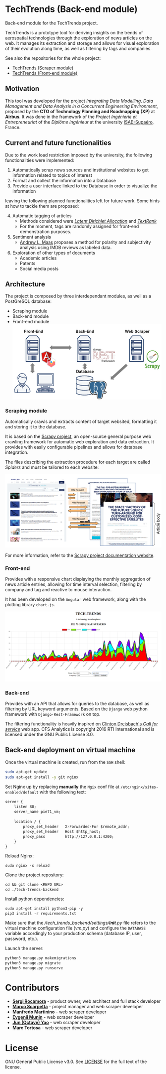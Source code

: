 # TechTrends (Back-end module)
Back-end module for the TechTrends project.

TechTrends is a prototype tool for deriving insights on the trends of aerospatial technologies through the exploration of news articles on the web. It manages its extraction and storage and allows for visual exploration of their evolution along time, as well as filtering by tags and companies.


See also the repositories for the whole project:
- [TechTrends (Scraper module)](https://github.com/sergira/isae-pie-scrap)
- [TechTrends (Front-end module)](https://github.com/sergira/tech-trends-fe)

## Motivation
This tool was developed for the project *Integrating Data Modelling, Data Management and Data Analysis in a Concurrent Engineering Environment*, proposed by the **CTO of Technology Planning and Roadmapping (XP)** at **Airbus**. It was done in the framework of the *Project Ingénierie et Entrepreneuriat* of the *Diplôme Ingénieur* at the university [ISAE-Supaéro](https://www.isae-supaero.fr/en/), France.

## Current and future functionalities
Due to the work load restriction imposed by the university, the following functionalities were implemented:

1. Automatically scrap news sources and institutional websites to get information related to topics of interest
2. Format and collect the information into a Database
3. Provide a user interface linked to the Database in order to visualize the information

leaving the following planned functionalities left for future work. Some hints at how to tackle them are proposed:

4. Automatic tagging of articles
    - Methods considered were *[Latent Dirichlet Allocation](https://arxiv.org/pdf/1711.04305.pdf)* and *[TextRank](https://web.eecs.umich.edu/%7Emihalcea/papers/mihalcea.emnlp04.pdf)*
    - For the moment, tags are randomly assigned for front-end demonstration purposes.
5. Sentiment analysis
    - [Andrew L. Maas](https://ai.stanford.edu/~amaas/papers/wvSent_acl2011.pdf) proposes a method for polarity and subjectivity analysis using IMDB reviews as labeled data.
6. Exploration of other types of documents
    - Academic articles
    - Patents
    - Social media posts

## Architecture
The project is composed by three interdependant modules, as well as a PostGreSQL database:
- Scraping module
- Back-end module
- Front-end module
![architecture](https://github.com/sergira/tech-trends-backend/blob/master/readme_images/architecture.png)

### Scraping module
Automatically crawls and extracts content of target websited, formatting it and storing it to the database.

It is based on the [Scrapy project](https://github.com/scrapy/scrapy), an open-source general purpose web crawling framework for automatic web exploration and data extraction. It provides with easily configurable pipelines and allows for database integration.

The files describing the extraction procedure for each target are called *Spiders* and must be tailored to each website:

![scrapy1](https://github.com/sergira/tech-trends-backend/blob/master/readme_images/scrapy1.png)

For more information, refer to the [Scrapy project documentation website](https://doc.scrapy.org/en/latest/index.html).

### Front-end
Provides with a responsive chart displaying the monthly aggregation of news article entries, allowing for time interval selection, filtering by company and tag and reactive to mouse interaction.

It has been developed on the `Angular` web framework, along with the plotting library `chart.js`.

![frontend](https://github.com/sergira/tech-trends-backend/blob/master/readme_images/frontend.png)

### Back-end
Provides with an API that allows for queries to the database, as well as filtering by URL keyword arguments. Based on the `Django` web python framework with `Django-Rest-Framework` on top. 

The filtering functionality is heavily inspired on [Clinton Dreisbach's *Call for service*](https://github.com/cndreisbach/call-for-service) web app. CFS Analytics is copyright 2016 RTI International and is licensed under the GNU Public License 3.0.

## Back-end deployment on virtual machine
Once the virtual machine is created, run from the `SSH` shell:

```bash
sudo apt-get update
sudo apt-get install -y git nginx
```

Set Nginx up by replacing **manually** the `Ngix` conf file at `/etc/nginx/sites-enabled/default` with the following text:

```text
server { 
    listen 80; 
    server_name pie71_vm; 

    location / { 
        proxy_set_header   X-Forwarded-For $remote_addr;
        proxy_set_header   Host $http_host;
        proxy_pass         http://127.0.0.1:4200;
    }
}
```

Reload Nginx:
```
sudo nginx -s reload
```

Clone the project repository:

```
cd && git clone <REPO URL>
cd ./tech-trends-backend
```

Install python dependencies:
```
sudo apt-get install python3-pip -y
pip3 install -r requirements.txt
```

Make sure that the */tech_trends_backend/settings/__init__.py* file refers to the virtual machine configuration file (*vm.py*) and configure the `DATABASE` variable accordingly to your production schema (database IP, user, password, etc.).

Launch the server:
```
python3 manage.py makemigrations
python3 manage.py migrate
python3 manage.py runserve
```

# Contributors

* **[Sergi Rocamora](https://github.com/sergira)** - product owner, web architect and full stack developer
* **[Marco Scarpetta](https://github.com/marcoscarp)** - project manager and web scraper developer
* **Manfredo Martinino** - web scraper developer
* **[Evgenii Munin](https://github.com/EvgeniiMunin)** - web scraper developer
* **[Jun (Octave) Yao](https://github.com/octaveyao)** - web scraper developer
* **Marc Tortosa** - web scraper developer

# License 
GNU General Public License v3.0. See [LICENSE](https://github.com/sergira/tech-trends-backend/blob/master/LICENSE.md) for the full text of the license.